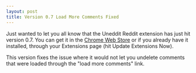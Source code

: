 ```yaml
---
layout: post
title: Version 0.7 Load More Comments Fixed
---
```

Just wanted to let you all know that the Uneddit Reddit extension has just hit version 0.7. You can get it in the [Chrome Web Store](https://chrome.google.com/webstore/detail/uneddit-reddit/akibhpdlinfcelalimeibjcdolmfifel) or if you already have it installed, through your Extensions page (hit Update Extensions Now).

This version fixes the issue where it would not let you undelete comments that were loaded through the "load more comments" link.
